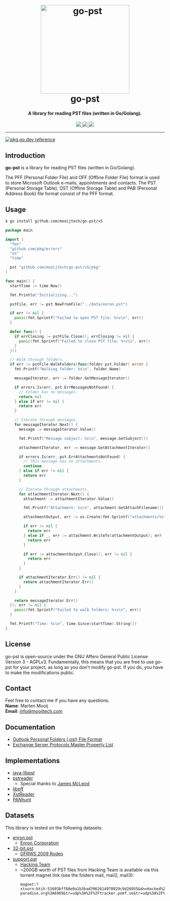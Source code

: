 <h1 align="center">
  <br>
  <a href="https://github.com/mooijtech/go-pst"><img src="https://i.imgur.com/LIicreP.png" alt="go-pst" width="280"></a>
  <br>
  go-pst
  <br>
</h1>

<h4 align="center">A library for reading PST files (written in Go/Golang).</h4>

<p align="center">
  <a href="https://github.com/mooijtech/go-pst/blob/master/LICENSE.txt">
      <img src="https://img.shields.io/badge/license-AGPLv3-blue.svg?style=flat-square">
  </a>
  <a href="https://github.com/mooijtech/go-pst/issues">
    <img src="https://img.shields.io/github/issues/mooijtech/go-pst.svg?style=flat-square">
  </a>
  <a href="https://github.com/mooijtech/go-pst">
      <img src="https://img.shields.io/badge/contributions-welcome-brightgreen.svg?style=flat-square">
  </a>
</p>

---

[![pkg.go.dev reference](https://img.shields.io/badge/pkg.go.dev-reference-007d9c?logo=go&logoColor=white&style=flat-square)](https://pkg.go.dev/github.com/mooijtech/go-pst/v5)

## Introduction

**go-pst** is a library for reading PST files (written in Go/Golang).

The PFF (Personal Folder File) and OFF (Offline Folder File) format is used to store Microsoft Outlook e-mails, appointments and contacts. The PST (Personal Storage Table), OST (Offline Storage Table) and PAB (Personal Address Book) file format consist of the PFF format.

## Usage

```bash
$ go install github.com/mooijtech/go-pst/v5
```

```go
package main

import (
  "fmt"
  "github.com/pkg/errors"
  "os"
  "time"

  pst "github.com/mooijtech/go-pst/v5/pkg"
)

func main() {
  startTime := time.Now()

  fmt.Println("Initializing...")

  pstFile, err := pst.NewFromFile("../data/enron.pst")

  if err != nil {
    panic(fmt.Sprintf("Failed to open PST file: %+v\n", err))
  }

  defer func() {
    if errClosing := pstFile.Close(); errClosing != nil {
      panic(fmt.Sprintf("Failed to close PST file: %+v\n", err))
    }
  }()

  // Walk through folders.
  if err := pstFile.WalkFolders(func(folder pst.Folder) error {
    fmt.Printf("Walking folder: %s\n", folder.Name)

    messageIterator, err := folder.GetMessageIterator()

    if errors.Is(err, pst.ErrMessagesNotFound) {
      // Folder has no messages.
      return nil
    } else if err != nil {
      return err
    }

    // Iterate through messages.
    for messageIterator.Next() {
      message := messageIterator.Value()

      fmt.Printf("Message subject: %s\n", message.GetSubject())

      attachmentIterator, err := message.GetAttachmentIterator()

      if errors.Is(err, pst.ErrAttachmentsNotFound) {
        // This message has no attachments.
        continue
      } else if err != nil {
        return err
      }

      // Iterate through attachments.
      for attachmentIterator.Next() {
        attachment := attachmentIterator.Value()

        fmt.Printf("Attachment: %s\n", attachment.GetAttachFilename())

        attachmentOutput, err := os.Create(fmt.Sprintf("attachments/%s", attachment.GetAttachFilename()))

        if err != nil {
          return err
        } else if _, err := attachment.WriteTo(attachmentOutput); err != nil {
          return err
        }

        if err := attachmentOutput.Close(); err != nil {
          return err
        }
      }

      if attachmentIterator.Err() != nil {
        return attachmentIterator.Err()
      }
    }

    return messageIterator.Err()
  }); err != nil {
    panic(fmt.Sprintf("Failed to walk folders: %+v\n", err))
  }

  fmt.Printf("Time: %s\n", time.Since(startTime).String())
}
```

## License 

go-pst is open-source under the GNU Affero General Public License Version 3 - AGPLv3. Fundamentally, this means that you are free to use go-pst for your project, as long as you don't modify go-pst. If you do, you have to make the modifications public.

## Contact

Feel free to contact me if you have any questions.<br/>
**Name**: Marten Mooij<br/>
**Email**: info@mooijtech.com<br/>

## Documentation

- [Outlook Personal Folders (.pst) File Format](https://github.com/mooijtech/go-pst/blob/master/docs/README.md)
- [Exchange Server Protocols Master Property List](https://learn.microsoft.com/en-us/openspecs/exchange_server_protocols/ms-oxprops/f6ab1613-aefe-447d-a49c-18217230b148)

## Implementations

- [java-libpst](https://github.com/rjohnsondev/java-libpst)
- [pstreader](https://github.com/Jmcleodfoss/pstreader)
  - Special thanks to [James McLeod](https://github.com/Jmcleodfoss)
- [libpff](https://github.com/libyal/libpff)
- [XstReader](https://github.com/Dijji/XstReader)
- [PANhunt](https://github.com/Dionach/PANhunt/blob/master/pst.py)

## Datasets

This library is tested on the following datasets:

- [enron.pst](https://github.com/mooijtech/go-pst/blob/master/data/enron.pst)
  - [Enron Corporation](https://en.wikipedia.org/wiki/Enron)
- [32-bit.pst](https://github.com/mooijtech/go-pst/blob/master/data/32-bit.pst)
  - [DFRWS 2009 Rodeo](http://old.dfrws.org/2009/rodeo.shtml)
- [support.pst](https://github.com/mooijtech/go-pst/blob/master/data/support.pst)
  - [Hacking Team](https://en.wikipedia.org/wiki/Hacking_Team)
  - ~200GB worth of PST files from Hacking Team is available via this torrent magnet link (see the folders mail, mail2, mail3):
    ```
    magnet:?xt=urn:btih:51603bff88e0a1b3bad3962614978929c9d26955&dn=Hacked%20Team&tr=udp%3A%2F%2Fcoppersurfer.tk%3A6969%2Fannounce&tr=udp%3A%2F%2F9.rarbg.me%3A2710%2Fannounce&tr=http%3A%2F%2Fmgtracker.org%3A2710%2Fannounce&tr=http%3A%2F%2Fbt.careland.com.cn%3A6969%2Fannounce&tr=udp%3A%2F%2Fopen.demonii.com%3A1337&tr=udp%3A%2F%2Fexodus.desync.com%3A6969&tr=udp%3A%2F%2Ftracker.leechers-paradise.org%3A6969&tr=udp%3A%2F%2Ftracker.pomf.se&tr=udp%3A%2F%2Ftracker.blackunicorn.xyz%3A6969
    ```
